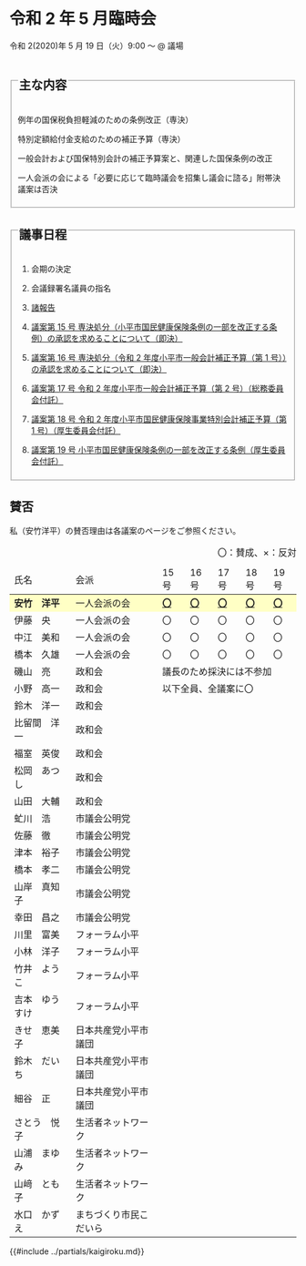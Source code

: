 # 令和 2 年 5 月臨時会

令和 2(2020)年 5 月 19 日（火）9:00 ～ @ 議場

<fieldset class="summary">
  <legend>
    <h2 class="summary">主な内容</h2>
  </legend>
  <p class="summary"><i class="fa fa-play" aria-hidden="true"></i> 例年の国保税負担軽減のための条例改正（専決）</p>
  <p class="summary"><i class="fa fa-play" aria-hidden="true"></i> 特別定額給付金支給のための補正予算（専決）</p>
  <p class="summary"><i class="fa fa-play" aria-hidden="true"></i> 一般会計および国保特別会計の補正予算案と、関連した国保条例の改正</p>
  <p class="summary"><i class="fa fa-play alert" aria-hidden="true"></i> <span class="highlight alert">一人会派の会による「必要に応じて臨時議会を招集し議会に諮る」附帯決議案は否決</span></p>
</fieldset>

<fieldset class="nittei">
  <legend>
    <h2> 議事日程 </h2>
  </legend>

1. 会期の決定

1. 会議録署名議員の指名

1. [諸報告](./syohokoku.md)

1. [議案第 15 号 専決処分（小平市国民健康保険条例の一部を改正する条例）の承認を求めることについて（即決）](./gian-15.md)

1. [議案第 16 号 専決処分（令和 2 年度小平市一般会計補正予算（第 1 号））の承認を求めることについて（即決）](./gian-16.md)

1. [議案第 17 号 令和 2 年度小平市一般会計補正予算（第 2 号）（総務委員会付託）](./gian-17.md)

1. [議案第 18 号 令和 2 年度小平市国民健康保険事業特別会計補正予算（第 1 号）（厚生委員会付託）](./gian-18.md)

1. [議案第 19 号 小平市国民健康保険条例の一部を改正する条例（厚生委員会付託）](./gian-19.md)
</fieldset>

## 賛否

私（安竹洋平）の賛否理由は各議案のページをご参照ください。

<table>
  <caption style="text-align:right;">〇：賛成、×：反対</caption>
  <thead>
    <tr>
      <td>氏名</td>
      <td>会派</td>
      <td>15号</td>
      <td>16号</td>
      <td>17号</td>
      <td>18号</td>
      <td>19号</td>
    </tr>
  </thead>
  <tbody>
    <tr style="background-color:#ffffc5;">
      <td><strong>安竹　洋平</strong></td>
      <td>一人会派の会</td>
      <td><strong><a href="./gian-15.md">〇</a></strong></td>
      <td><strong><a href="./gian-16.md">〇</a></strong></td>
      <td><strong><a href="./gian-17.md">〇</a></strong></td>
      <td><strong><a href="./gian-18.md">〇</a></strong></td>
      <td><strong><a href="./gian-19.md">〇</a></strong></td>
    </tr>
    <tr>
      <td>伊藤　央</td>
      <td>一人会派の会</td>
      <td>〇</td>
      <td>〇</td>
      <td>〇</td>
      <td>〇</td>
      <td>〇</td>
    </tr>
    <tr>
      <td>中江　美和</td>
      <td>一人会派の会</td>
      <td>〇</td>
      <td>〇</td>
      <td>〇</td>
      <td>〇</td>
      <td>〇</td>
    </tr>
    <tr>
      <td>橋本　久雄</td>
      <td>一人会派の会</td>
      <td>〇</td>
      <td>〇</td>
      <td>〇</td>
      <td>〇</td>
      <td>〇</td>
    </tr>
    <tr>
      <td>磯山　亮</td>
      <td>政和会</td>
      <td colspan="5">議長のため採決には不参加</td>
    </tr>
    <tr>
      <td>小野　高一</td>
      <td>政和会</td>
      <td colspan="5" rowspan="23" style="text-align:left;vertical-align:top;">以下全員、全議案に〇</td>
    </tr>
    <tr>
      <td>鈴木　洋一</td>
      <td>政和会</td>
    </tr>
    <tr>
      <td>比留間　洋一</td>
      <td>政和会</td>
    </tr>
    <tr>
      <td>福室　英俊</td>
      <td>政和会</td>
    </tr>
    <tr>
      <td>松岡　あつし</td>
      <td>政和会</td>
    </tr>
    <tr>
      <td>山田　大輔</td>
      <td>政和会</td>
    </tr>
    <tr>
      <td>虻川　浩</td>
      <td>市議会公明党</td>
    </tr>
    <tr>
      <td>佐藤　徹</td>
      <td>市議会公明党</td>
    </tr>
    <tr>
      <td>津本　裕子</td>
      <td>市議会公明党</td>
    </tr>
    <tr>
      <td>橋本　孝二</td>
      <td>市議会公明党</td>
    </tr>
    <tr>
      <td>山岸　真知子</td>
      <td>市議会公明党</td>
    </tr>
    <tr>
      <td>幸田　昌之</td>
      <td>市議会公明党</td>
    </tr>
    <tr>
      <td>川里　富美</td>
      <td>フォーラム小平</td>
    </tr>
    <tr>
      <td>小林　洋子</td>
      <td>フォーラム小平</td>
    </tr>
    <tr>
      <td>竹井　ようこ</td>
      <td>フォーラム小平</td>
    </tr>
    <tr>
      <td>吉本　ゆうすけ</td>
      <td>フォーラム小平</td>
    </tr>
    <tr>
      <td>きせ　恵美子</td>
      <td>日本共産党小平市議団</td>
    </tr>
    <tr>
      <td>鈴木　だいち</td>
      <td>日本共産党小平市議団</td>
    </tr>
    <tr>
      <td>細谷　正</td>
      <td>日本共産党小平市議団</td>
    </tr>
    <tr>
      <td>さとう　悦子</td>
      <td>生活者ネットワーク</td>
    </tr>
    <tr>
      <td>山浦　まゆみ</td>
      <td>生活者ネットワーク</td>
    </tr>
    <tr>
      <td>山﨑　とも子</td>
      <td>生活者ネットワーク</td>
    </tr>
    <tr>
      <td>水口　かずえ</td>
      <td>まちづくり市民こだいら</td>
    </tr>
  </tbody>
</table>

{{#include ../partials/kaigiroku.md}}
